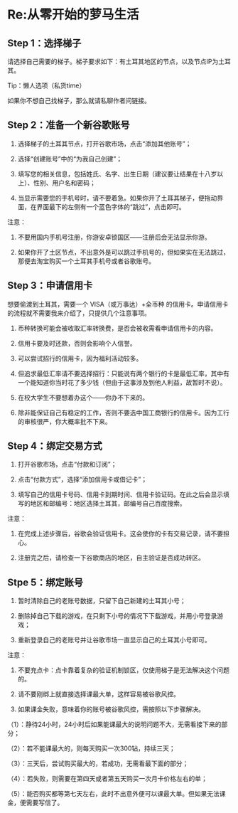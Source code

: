 # Re:从零开始的萝马生活
## Step 1：选择梯子
请选择自己需要的梯子。梯子要求如下：有土耳其地区的节点，以及节点IP为土耳其。

Tip：懒人选项（私货time）

如果你不想自己找梯子，那么就请私聊作者问链接。
## Step 2：准备一个新谷歌账号
1.	选择梯子的土耳其节点，打开谷歌市场，点击“添加其他账号”；

2.	选择“创建账号”中的“为我自己创建”；

3.	填写您的相关信息，包括姓氏、名字、出生日期（建议要让结果在十八岁以上）、性别、用户名和密码；

4.	当显示需要您的手机号时，请不要着急。如果你开了土耳其梯子，便拖动界面，在界面最下的左侧有一个蓝色字体的“跳过”，点击即可。

注意：
1. 不要用国内手机号注册，你游安卓锁国区——注册后会无法显示你游。

2. 如果你开了土区节点，不出意外是可以跳过手机号的，但如果实在无法跳过，那便去淘宝购买一个土耳其手机号或者谷歌账号。
## Step 3：申请信用卡
想要偷渡到土耳其，需要一个 VISA（或万事达）+全币种 的信用卡。申请信用卡的流程就不需要我来介绍了，只提供几个注意事项。

1.	币种转换可能会被收取汇率转换费，是否会被收需看申请信用卡的内容。

2.	信用卡要及时还款，否则会影响个人信誉。

3.	可以尝试招行的信用卡，因为福利活动较多。

4.	但追求最低汇率请不要选择招行：只能说有两个银行的卡是最低汇率，其中有一个能知道你当时花了多少钱（但由于这事涉及到他人利益，故暂时不说）。

5.  在校大学生不要想着办这个——你办不下来的。

6.  除非能保证自己有稳定的工作，否则不要选中国工商银行的信用卡。因为工行的审核很严，你大概率批不下来。
## Step 4：绑定交易方式
1.	打开谷歌市场，点击“付款和订阅”；

2.	点击“付款方式”，选择“添加信用卡或借记卡”；

3.	填写自己的信用卡号码、信用卡到期时间、信用卡验证码。在此之后会显示填写的地区和邮编号：地区选择土耳其，邮编号自己百度搜索。

注意：

1. 在完成上述步骤后，谷歌会验证信用卡。这会使你的卡有交易记录，请不要担心。

2. 注册完之后，请检查一下谷歌商店的地区，自主验证是否成功转区。
## Stpe 5：绑定账号
1.	暂时清除自己的老账号数据，只留下自己新建的土耳其小号；

2.	删除掉自己下载的游戏，在只剩下小号的情况下下载游戏，并用小号登录游戏；

3.	重新登录自己的老账号并让谷歌市场一直显示自己的土耳其小号即可。

注意：

1. 不要充点卡：点卡靠着复杂的验证机制锁区，仅使用梯子是无法解决这个问题的。

2. 请不要刚绑上就直接选择课最大单，这样容易被谷歌风控。

3. 如果课金失败，意味着你的账号被谷歌风控，需按照以下步骤解决。

（1）：静待24小时，24小时后如果能课最大的说明问题不大，无需看接下来的部分；

（2）：若不能课最大的，则每天购买一次300钻，持续三天；

（3）：三天后，尝试购买最大的，若成功，无需看最下面的部分；

（4）：若失败，则需要在第四天或者第五天购买一次月卡价格左右的单；

（5）：能否购买都等第七天左右，此时不出意外便可以课最大单。但如果无法课金，便需要写信了。
